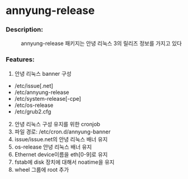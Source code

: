 # annyung-release

### Description:

<div style="padding-left: 40px">
annyung-release 패키지는 안녕 리눅스 3의 릴리즈 정보를 가지고 있다
</div>

### Features:

1. 안녕 리눅스 banner 구성
 * /etc/issue[.net]
 * /etc/annyung-release
 * /etc/system-release[-cpe]
 * /etc/os-release
 * /etc/grub2.cfg

2. 안녕 리눅스 구성 유지를 위한 cronjob
 1. 파일 경로: /etc/cron.d/annyung-banner
 2. issue/issue.net의 안녕 리눅스 배너 유지
 3. os-release 안녕 리눅스 배너 유지
 4. Ethernet device이름을 eth[0-9]로 유지
 5. fstab에 disk 장치에 대해서 noatime을 유지
 6. wheel 그룹에 root 추가